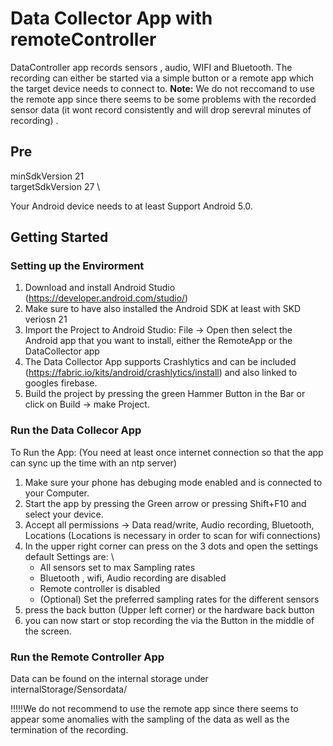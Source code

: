 # Data Collector App with remoteController
DataController app records sensors , audio, WIFI and Bluetooth. The recording can either be started via a simple button or a remote app which the target device needs to connect to.
    **Note:** We do not reccomand to use the remote app since there seems to be some problems with the recorded sensor data (it wont record consistently and will drop serevral minutes of recording) .
    
## Pre
    
minSdkVersion 21 \
targetSdkVersion 27 \

Your Android device needs to at least Support Android 5.0.

## Getting Started

### Setting up the Envirorment

1. Download and install Android Studio (https://developer.android.com/studio/)
2. Make sure to have also installed the Android SDK at least with SKD veriosn 21
3. Import the Project to Android Studio: File -> Open  then select the Android app that you want to install, either the RemoteApp or the DataCollector app
4. The Data Collector App supports Crashlytics and can be included (https://fabric.io/kits/android/crashlytics/install) and also linked to googles firebase.
5. Build the project by pressing the green Hammer Button in the Bar or click on Build -> make Project.

### Run the Data Collecor App
To Run the App: (You need at least once internet connection so that the app can sync up the time with an ntp server)
1. Make sure your phone has debuging mode enabled and is connected to your Computer.
2. Start the app by pressing the Green arrow or pressing Shift+F10 and select your device.
3. Accept all permissions -> Data read/write, Audio recording, Bluetooth, Locations (Locations is necessary in order to scan for wifi connections)
4. In the upper right corner can press on the 3 dots and open the settings
    default Settings are: \
	- All sensors set to max Sampling rates
	- Bluetooth , wifi, Audio recording are disabled
	- Remote controller is disabled
    - (Optional) Set the preferred sampling rates for the different sensors
5. press the back button (Upper left corner) or the hardware back button
6. you can now start or stop recording the via the Button in the middle of the screen.
    
### Run the Remote Controller App

Data can be found on the internal storage under internalStorage/Sensordata/
    
!!!!!We do not recommend to use the remote app since there seems to appear some anomalies with the sampling of the data as well as the termination of the recording.